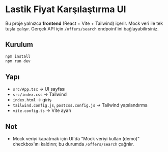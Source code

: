 # Lastik Fiyat Karşılaştırma UI

Bu proje yalnızca **frontend** (React + Vite + Tailwind) içerir. Mock veri ile tek tuşla çalışır.
Gerçek API için `/offers/search` endpoint'ini bağlayabilirsiniz.

## Kurulum
```bash
npm install
npm run dev
```

## Yapı
- `src/App.tsx` → UI sayfası
- `src/index.css` → Tailwind
- `index.html` → giriş
- `tailwind.config.js`, `postcss.config.js` → Tailwind yapılandırma
- `vite.config.ts` → Vite ayarı

## Not
- Mock veriyi kapatmak için UI'da "Mock veriyi kullan (demo)" checkbox'ını kaldırın; bu durumda `/offers/search` çağrılır.

